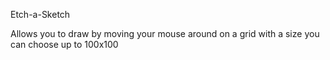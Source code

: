 Etch-a-Sketch

Allows you to draw by moving your mouse around on a grid with a size you can choose up to 100x100
